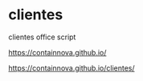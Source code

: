 # clientes
clientes office script

https://containnova.github.io/

https://containnova.github.io/clientes/
